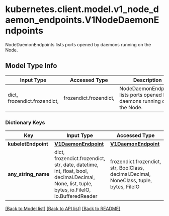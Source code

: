 # kubernetes.client.model.v1_node_daemon_endpoints.V1NodeDaemonEndpoints

NodeDaemonEndpoints lists ports opened by daemons running on the Node.

## Model Type Info
Input Type | Accessed Type | Description | Notes
------------ | ------------- | ------------- | -------------
dict, frozendict.frozendict,  | frozendict.frozendict,  | NodeDaemonEndpoints lists ports opened by daemons running on the Node. | 

### Dictionary Keys
Key | Input Type | Accessed Type | Description | Notes
------------ | ------------- | ------------- | ------------- | -------------
**kubeletEndpoint** | [**V1DaemonEndpoint**](V1DaemonEndpoint.md) | [**V1DaemonEndpoint**](V1DaemonEndpoint.md) |  | [optional] 
**any_string_name** | dict, frozendict.frozendict, str, date, datetime, int, float, bool, decimal.Decimal, None, list, tuple, bytes, io.FileIO, io.BufferedReader | frozendict.frozendict, str, BoolClass, decimal.Decimal, NoneClass, tuple, bytes, FileIO | any string name can be used but the value must be the correct type | [optional]

[[Back to Model list]](../../README.md#documentation-for-models) [[Back to API list]](../../README.md#documentation-for-api-endpoints) [[Back to README]](../../README.md)

